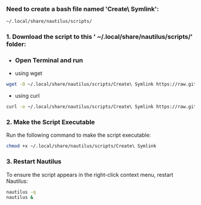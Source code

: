 ### Need to create a bash file named 'Create\ Symlink':
```bash
~/.local/share/nautilus/scripts/
```
### 1. Download the script to this ' ~/.local/share/nautilus/scripts/' folder:
- ### Open Terminal and run
- using wget
```bash
wget -O ~/.local/share/nautilus/scripts/Create\ Symlink https://raw.githubusercontent.com/rajibdpi/symblink/refs/heads/main/Create%20Symlink
```
- using curl 
```bash
curl -o ~/.local/share/nautilus/scripts/Create\ Symlink https://raw.githubusercontent.com/rajibdpi/symblink/refs/heads/main/Create%20Symlink
```
### 2. Make the Script Executable
Run the following command to make the script executable:
```bash
chmod +x ~/.local/share/nautilus/scripts/Create\ Symlink
```
### 3. Restart Nautilus
To ensure the script appears in the right-click context menu, restart Nautilus:

```bash
nautilus -q
nautilus &
```
